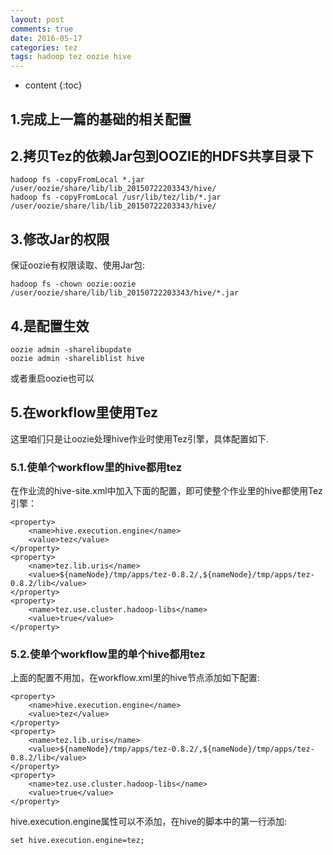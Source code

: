 ```yaml
---
layout: post
comments: true
date: 2016-05-17
categories: tez
tags: hadoop tez oozie hive
---
```


* content
{:toc}


## 1.完成上一篇的基础的相关配置

## 2.拷贝Tez的依赖Jar包到OOZIE的HDFS共享目录下
```
hadoop fs -copyFromLocal *.jar /user/oozie/share/lib/lib_20150722203343/hive/
hadoop fs -copyFromLocal /usr/lib/tez/lib/*.jar /user/oozie/share/lib/lib_20150722203343/hive/
```

## 3.修改Jar的权限
保证oozie有权限读取、使用Jar包:
```
hadoop fs -chown oozie:oozie /user/oozie/share/lib/lib_20150722203343/hive/*.jar
```

## 4.是配置生效
```
oozie admin -sharelibupdate
oozie admin -shareliblist hive
```
或者重启oozie也可以

## 5.在workflow里使用Tez
这里咱们只是让oozie处理hive作业时使用Tez引擎，具体配置如下.

### 5.1.使单个workflow里的hive都用tez
在作业流的hive-site.xml中加入下面的配置，即可使整个作业里的hive都使用Tez引擎：

```
<property>
	<name>hive.execution.engine</name>
	<value>tez</value>
</property>
<property>
	<name>tez.lib.uris</name>
	<value>${nameNode}/tmp/apps/tez-0.8.2/,${nameNode}/tmp/apps/tez-0.8.2/lib</value>
</property>
<property>
	<name>tez.use.cluster.hadoop-libs</name>
	<value>true</value>
</property>
```

### 5.2.使单个workflow里的单个hive都用tez
上面的配置不用加，在workflow.xml里的hive节点添加如下配置:

```
<property>
	<name>hive.execution.engine</name>
	<value>tez</value>
</property>
<property>
	<name>tez.lib.uris</name>
	<value>${nameNode}/tmp/apps/tez-0.8.2/,${nameNode}/tmp/apps/tez-0.8.2/lib</value>
</property>
<property>
	<name>tez.use.cluster.hadoop-libs</name>
	<value>true</value>
</property>
```

hive.execution.engine属性可以不添加，在hive的脚本中的第一行添加:
```
set hive.execution.engine=tez;
```
